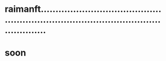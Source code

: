 # raimanft............................................................................................................
# soon
